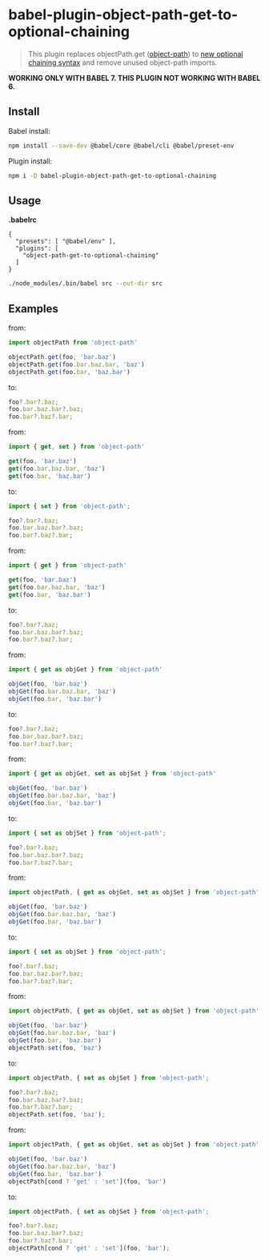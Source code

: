 # babel-plugin-object-path-get-to-optional-chaining

> This plugin replaces objectPath.get ([object-path](https://github.com/mariocasciaro/object-path)) to [new optional chaining syntax](https://babeljs.io/docs/en/next/babel-plugin-proposal-optional-chaining.html) and remove unused object-path imports.

**WORKING ONLY WITH BABEL 7. THIS PLUGIN NOT WORKING WITH BABEL 6.**

## Install

Babel install:
```sh
npm install --save-dev @babel/core @babel/cli @babel/preset-env
```

Plugin install:
```sh
npm i -D babel-plugin-object-path-get-to-optional-chaining
```

## Usage

**.babelrc**
```
{
  "presets": [ "@babel/env" ],
  "plugins": [
    "object-path-get-to-optional-chaining"
  ]
}
```

```sh
./node_modules/.bin/babel src --out-dir src
```

## Examples

from:
```javascript
import objectPath from 'object-path'

objectPath.get(foo, 'bar.baz')
objectPath.get(foo.bar.baz.bar, 'baz')
objectPath.get(foo.bar, 'baz.bar')
```

to:
```javascript
foo?.bar?.baz;
foo.bar.baz.bar?.baz;
foo.bar?.baz?.bar;
```


from:
```javascript
import { get, set } from 'object-path'

get(foo, 'bar.baz')
get(foo.bar.baz.bar, 'baz')
get(foo.bar, 'baz.bar')
```

to:
```javascript
import { set } from 'object-path';

foo?.bar?.baz;
foo.bar.baz.bar?.baz;
foo.bar?.baz?.bar;
```


from:
```javascript
import { get } from 'object-path'

get(foo, 'bar.baz')
get(foo.bar.baz.bar, 'baz')
get(foo.bar, 'baz.bar')
```

to:
```javascript
foo?.bar?.baz;
foo.bar.baz.bar?.baz;
foo.bar?.baz?.bar;
```


from:
```javascript
import { get as objGet } from 'object-path'

objGet(foo, 'bar.baz')
objGet(foo.bar.baz.bar, 'baz')
objGet(foo.bar, 'baz.bar')
```

to:
```javascript
foo?.bar?.baz;
foo.bar.baz.bar?.baz;
foo.bar?.baz?.bar;
```


from:
```javascript
import { get as objGet, set as objSet } from 'object-path'

objGet(foo, 'bar.baz')
objGet(foo.bar.baz.bar, 'baz')
objGet(foo.bar, 'baz.bar')
```

to:
```javascript
import { set as objSet } from 'object-path';

foo?.bar?.baz;
foo.bar.baz.bar?.baz;
foo.bar?.baz?.bar;
```


from:
```javascript
import objectPath, { get as objGet, set as objSet } from 'object-path'

objGet(foo, 'bar.baz')
objGet(foo.bar.baz.bar, 'baz')
objGet(foo.bar, 'baz.bar')
```

to:
```javascript
import { set as objSet } from 'object-path';

foo?.bar?.baz;
foo.bar.baz.bar?.baz;
foo.bar?.baz?.bar;
```


from:
```javascript
import objectPath, { get as objGet, set as objSet } from 'object-path'

objGet(foo, 'bar.baz')
objGet(foo.bar.baz.bar, 'baz')
objGet(foo.bar, 'baz.bar')
objectPath.set(foo, 'baz')
```

to:
```javascript
import objectPath, { set as objSet } from 'object-path';

foo?.bar?.baz;
foo.bar.baz.bar?.baz;
foo.bar?.baz?.bar;
objectPath.set(foo, 'baz');
```


from:
```javascript
import objectPath, { get as objGet, set as objSet } from 'object-path'

objGet(foo, 'bar.baz')
objGet(foo.bar.baz.bar, 'baz')
objGet(foo.bar, 'baz.bar')
objectPath[cond ? 'get' : 'set'](foo, 'bar')
```

to:
```javascript
import objectPath, { set as objSet } from 'object-path';

foo?.bar?.baz;
foo.bar.baz.bar?.baz;
foo.bar?.baz?.bar;
objectPath[cond ? 'get' : 'set'](foo, 'bar');
```
